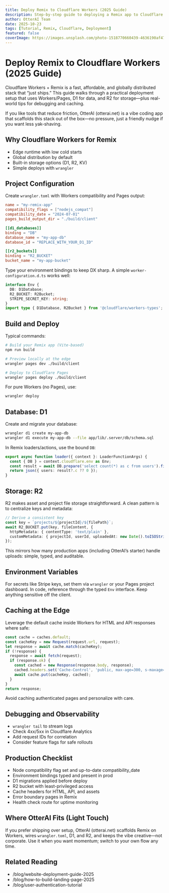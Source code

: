 ```yaml
---
title: Deploy Remix to Cloudflare Workers (2025 Guide)
description: Step-by-step guide to deploying a Remix app to Cloudflare Workers/Pages with D1, R2, environment bindings, caching, and a production-ready checklist.
author: OtterAI Team
date: 2025-10-23
tags: [Tutorial, Remix, Cloudflare, Deployment]
featured: false
coverImage: https://images.unsplash.com/photo-1518770660439-4636190af475?w=1200&h=600&fit=crop&q=80
---
```


# Deploy Remix to Cloudflare Workers (2025 Guide)

Cloudflare Workers + Remix is a fast, affordable, and globally distributed stack that “just ships.” This guide walks through a practical deployment setup that uses Workers/Pages, D1 for data, and R2 for storage—plus real-world tips for debugging and caching.

If you like tools that reduce friction, OtterAI (otterai.net) is a vibe coding app that scaffolds this stack out of the box—no pressure, just a friendly nudge if you want less yak-shaving.

## Why Cloudflare Workers for Remix

- Edge runtime with low cold starts
- Global distribution by default
- Built-in storage options (D1, R2, KV)
- Simple deploys with `wrangler`

## Project Configuration

Create `wrangler.toml` with Workers compatibility and Pages output:

```toml
name = "my-remix-app"
compatibility_flags = ["nodejs_compat"]
compatibility_date = "2024-07-01"
pages_build_output_dir = "./build/client"

[[d1_databases]]
binding = "DB"
database_name = "my-app-db"
database_id = "REPLACE_WITH_YOUR_D1_ID"

[[r2_buckets]]
binding = "R2_BUCKET"
bucket_name = "my-app-bucket"
```

Type your environment bindings to keep DX sharp. A simple `worker-configuration.d.ts` works well:

```ts
interface Env {
  DB: D1Database;
  R2_BUCKET: R2Bucket;
  STRIPE_SECRET_KEY: string;
}
import type { D1Database, R2Bucket } from '@cloudflare/workers-types';
```

## Build and Deploy

Typical commands:

```bash
# Build your Remix app (Vite-based)
npm run build

# Preview locally at the edge
wrangler pages dev ./build/client

# Deploy to Cloudflare Pages
wrangler pages deploy ./build/client
```

For pure Workers (no Pages), use:

```bash
wrangler deploy
```

## Database: D1

Create and migrate your database:

```bash
wrangler d1 create my-app-db
wrangler d1 execute my-app-db --file app/lib/.server/db/schema.sql
```

In Remix loaders/actions, use the bound `DB`:

```ts
export async function loader({ context }: LoaderFunctionArgs) {
  const { DB } = context.cloudflare.env as Env;
  const result = await DB.prepare('select count(*) as c from users').first();
  return json({ users: result?.c ?? 0 });
}
```

## Storage: R2

R2 makes asset and project file storage straightforward. A clean pattern is to centralize keys and metadata:

```ts
// Derive a consistent key
const key = `projects/${projectId}/${filePath}`;
await R2_BUCKET.put(key, fileContent, {
  httpMetadata: { contentType: 'text/plain' },
  customMetadata: { projectId, userId, uploadedAt: new Date().toISOString() },
});
```

This mirrors how many production apps (including OtterAI’s starter) handle uploads: simple, typed, and auditable.

## Environment Variables

For secrets like Stripe keys, set them via `wrangler` or your Pages project dashboard. In code, reference through the typed `Env` interface. Keep anything sensitive off the client.

## Caching at the Edge

Leverage the default cache inside Workers for HTML and API responses where safe:

```ts
const cache = caches.default;
const cacheKey = new Request(request.url, request);
let response = await cache.match(cacheKey);
if (!response) {
  response = await fetch(request);
  if (response.ok) {
    const cached = new Response(response.body, response);
    cached.headers.set('Cache-Control', 'public, max-age=300, s-maxage=300');
    await cache.put(cacheKey, cached);
  }
}
return response;
```

Avoid caching authenticated pages and personalize with care.

## Debugging and Observability

- `wrangler tail` to stream logs
- Check 4xx/5xx in Cloudflare Analytics
- Add request IDs for correlation
- Consider feature flags for safe rollouts

## Production Checklist

- Node compatibility flag set and up-to-date compatibility_date
- Environment bindings typed and present in prod
- D1 migrations applied before deploy
- R2 bucket with least-privileged access
- Cache headers for HTML, API, and assets
- Error boundary pages in Remix
- Health check route for uptime monitoring

## Where OtterAI Fits (Light Touch)

If you prefer shipping over setup, OtterAI (otterai.net) scaffolds Remix on Workers, wires `wrangler.toml`, D1, and R2, and keeps the vibe creative—not corporate. Use it when you want momentum; switch to your own flow any time.

## Related Reading

- /blog/website-deployment-guide-2025
- /blog/how-to-build-landing-page-2025
- /blog/user-authentication-tutorial


